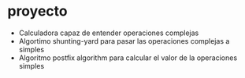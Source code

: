 # proyecto

<ul>

<li>Calculadora capaz de entender operaciones complejas</li>

<li>Algortimo shunting-yard para pasar las
operaciones complejas a simples</li>

<li>Algoritmo postfix algorithm para calcular
el valor de la operaciones simples</li>

</ul>
